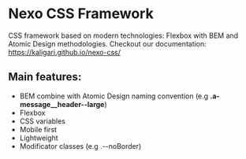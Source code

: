 
# Nexo CSS Framework
CSS framework based on modern technologies: Flexbox with BEM and Atomic Design methodologies.
Checkout our documentation: https://kaligari.github.io/nexo-css/

## Main features:

- BEM combine with Atomic Design naming convention
(e.g **.a-message__header--large**)
- Flexbox
- CSS variables
- Mobile first
- Lightweight
- Modificator classes (e.g .--noBorder)

